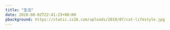 ```yaml
---
title: "生活"
date: 2020-08-02T22:41:23+08:00
pbackground: https://static.is26.com/uploads/2019/07/cat-lifestyle.jpg
---
```


